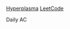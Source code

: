 <a href="https://www.hyperplasma.top">Hyperplasma</a>
<a href="https://LeetCode.cn/problemset/" target="_blank">LeetCode</a>

Daily AC
